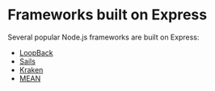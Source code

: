 <!---
### TRANSLATION INSTRUCTIONS FOR THIS SECTION:
### TRANSLATE THE VALUE OF THE title ATTRIBUTE AND UPDATE THE VALUE OF THE lang ATTRIBUTE.
### DO NOT CHANGE ANY OTHER TEXT.
layout: page
title: Frameworks built on Express
menu: frameworks
lang: en
redirect_from: "/resources/frameworks.html"
### END HEADER BLOCK - BEGIN GENERAL TRANSLATION
--->

# Frameworks built on Express

Several popular Node.js frameworks are built on Express:

- [LoopBack](http://loopback.io)
- [Sails](http://sailsjs.org/)
- [Kraken](http://krakenjs.com/)
- [MEAN](http://mean.io/)
